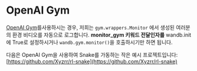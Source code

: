 # OpenAI Gym

 [OpenAI Gym](https://gym.openai.com/)를사용하시는 경우, 저희는 `gym.wrappers.Monitor` 에서 생성된 여러분의 환경 비디오를 자동으로 로그합니다. **monitor\_gym 키워드 전달인자를** wandb.init에 True로 설정하시거나 `wandb.gym.monitor()`을 호출하시기만 하면 됩니다.  


다음은 OpenAI Gym을 사용하여 Snake를 가동하는 작은 예시 프로젝트입니다: [https://github.com/Xyzrr/rl-snake](https://github.com/Xyzrr/rl-snake)​

